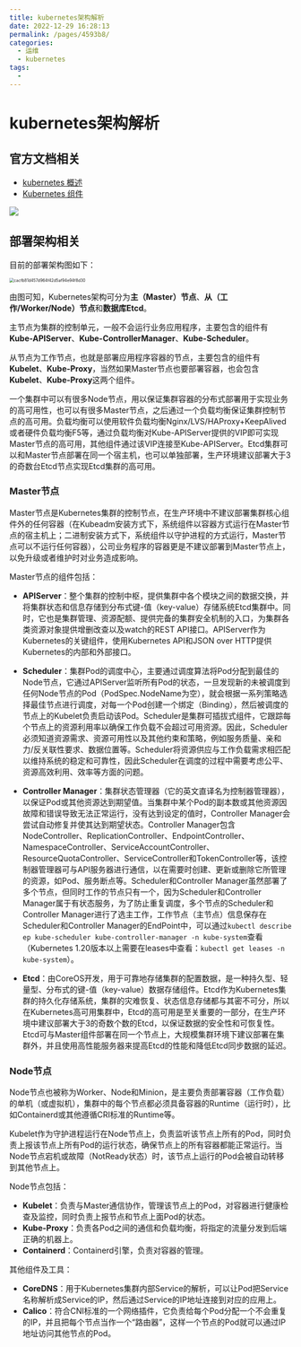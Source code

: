 ```yaml
---
title: kubernetes架构解析
date: 2022-12-29 16:28:13
permalink: /pages/4593b8/
categories:
  - 运维
  - kubernetes
tags:
  - 
---
```

# kubernetes架构解析
## 官方文档相关

- [kubernetes 概述](https://kubernetes.io/zh-cn/docs/concepts/overview/)
- [Kubernetes 组件](https://kubernetes.io/zh-cn/docs/concepts/overview/components/)

![](https://xiaoliutalk.gitee.io/img/202208261616566.svg)

## 部署架构相关

目前的部署架构图如下：

<img src="https://xiaoliutalk.gitee.io/img/202307121634643.jpeg" alt="cacfb81d457d964f42d5af94e94f8d30" style="zoom:50%;" />

由图可知，Kubernetes架构可分为**主（Master）节点**、**从（工作/Worker/Node）节点**和**数据库Etcd**。

主节点为集群的控制单元，一般不会运行业务应用程序，主要包含的组件有**Kube-APIServer**、**Kube-ControllerManager**、**Kube-Scheduler**。

从节点为工作节点，也就是部署应用程序容器的节点，主要包含的组件有**Kubelet**、**Kube-Proxy**，当然如果Master节点也要部署容器，也会包含**Kubelet**、**Kube-Proxy**这两个组件。

一个集群中可以有很多Node节点，用以保证集群容器的分布式部署用于实现业务的高可用性，也可以有很多Master节点，之后通过一个负载均衡保证集群控制节点的高可用。负载均衡可以使用软件负载均衡Nginx/LVS/HAProxy+KeepAlived或者硬件负载均衡F5等，通过负载均衡对Kube-APIServer提供的VIP即可实现Master节点的高可用，其他组件通过该VIP连接至Kube-APIServer。Etcd集群可以和Master节点部署在同一个宿主机，也可以单独部署，生产环境建议部署大于3的奇数台Etcd节点实现Etcd集群的高可用。

### Master节点

Master节点是Kubernetes集群的控制节点，在生产环境中不建议部署集群核心组件外的任何容器（在Kubeadm安装方式下，系统组件以容器方式运行在Master节点的宿主机上；二进制安装方式下，系统组件以守护进程的方式运行，Master节点可以不运行任何容器），公司业务程序的容器更是不建议部署到Master节点上，以免升级或者维护时对业务造成影响。

Master节点的组件包括：

- **APIServer**：整个集群的控制中枢，提供集群中各个模块之间的数据交换，并将集群状态和信息存储到分布式键-值（key-value）存储系统Etcd集群中。同时，它也是集群管理、资源配额、提供完备的集群安全机制的入口，为集群各类资源对象提供增删改查以及watch的REST API接口。APIServer作为Kubernetes的关键组件，使用Kubernetes API和JSON over HTTP提供Kubernetes的内部和外部接口。

- **Scheduler**：集群Pod的调度中心，主要通过调度算法将Pod分配到最佳的Node节点，它通过APIServer监听所有Pod的状态，一旦发现新的未被调度到任何Node节点的Pod（PodSpec.NodeName为空），就会根据一系列策略选择最佳节点进行调度，对每一个Pod创建一个绑定（Binding），然后被调度的节点上的Kubelet负责启动该Pod。Scheduler是集群可插拔式组件，它跟踪每个节点上的资源利用率以确保工作负载不会超过可用资源。因此，Scheduler必须知道资源需求、资源可用性以及其他约束和策略，例如服务质量、亲和力/反关联性要求、数据位置等。Scheduler将资源供应与工作负载需求相匹配以维持系统的稳定和可靠性，因此Scheduler在调度的过程中需要考虑公平、资源高效利用、效率等方面的问题。

- **Controller Manager**：集群状态管理器（它的英文直译名为控制器管理器），以保证Pod或其他资源达到期望值。当集群中某个Pod的副本数或其他资源因故障和错误导致无法正常运行，没有达到设定的值时，Controller Manager会尝试自动修复并使其达到期望状态。Controller Manager包含NodeController、ReplicationController、EndpointController、NamespaceController、ServiceAccountController、ResourceQuotaController、ServiceController和TokenController等，该控制器管理器可与API服务器进行通信，以在需要时创建、更新或删除它所管理的资源，如Pod、服务断点等。Scheduler和Controller Manager虽然部署了多个节点，但同时工作的节点只有一个，因为Scheduler和Controller Manager属于有状态服务，为了防止重复调度，多个节点的Scheduler和Controller Manager进行了选主工作，工作节点（主节点）信息保存在Scheduler和Controller Manager的EndPoint中，可以通过`kubectl describe ep kube-scheduler kube-controller-manager -n kube-system`查看（Kubernetes 1.20版本以上需要在leases中查看：`kubectl get leases -n kube-system`）。

- **Etcd**：由CoreOS开发，用于可靠地存储集群的配置数据，是一种持久型、轻量型、分布式的键-值（key-value）数据存储组件。Etcd作为Kubernetes集群的持久化存储系统，集群的灾难恢复、状态信息存储都与其密不可分，所以在Kubernetes高可用集群中，Etcd的高可用是至关重要的一部分，在生产环境中建议部署大于3的奇数个数的Etcd，以保证数据的安全性和可恢复性。Etcd可与Master组件部署在同一个节点上，大规模集群环境下建议部署在集群外，并且使用高性能服务器来提高Etcd的性能和降低Etcd同步数据的延迟。

### Node节点

Node节点也被称为Worker、Node和Minion，是主要负责部署容器（工作负载）的单机（或虚拟机），集群中的每个节点都必须具备容器的Runtime（运行时），比如Containerd或其他遵循CRI标准的Runtime等。

Kubelet作为守护进程运行在Node节点上，负责监听该节点上所有的Pod，同时负责上报该节点上所有Pod的运行状态，确保节点上的所有容器都能正常运行。当Node节点宕机或故障（NotReady状态）时，该节点上运行的Pod会被自动转移到其他节点上。

Node节点包括：

- **Kubelet**：负责与Master通信协作，管理该节点上的Pod，对容器进行健康检查及监控，同时负责上报节点和节点上面Pod的状态。
- **Kube-Proxy**：负责各Pod之间的通信和负载均衡，将指定的流量分发到后端正确的机器上。
- **Containerd**：Containerd引擎，负责对容器的管理。

其他组件及工具：

- **CoreDNS**：用于Kubernetes集群内部Service的解析，可以让Pod把Service名称解析成Service的IP，然后通过Service的IP地址连接到对应的应用上。
- **Calico**：符合CNI标准的一个网络插件，它负责给每个Pod分配一个不会重复的IP，并且把每个节点当作一个“路由器”，这样一个节点的Pod就可以通过IP地址访问其他节点的Pod。

